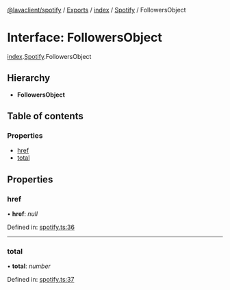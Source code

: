 [@lavaclient/spotify](../README.md) / [Exports](../modules.md) / [index](../modules/index.md) / [Spotify](../modules/index.spotify.md) / FollowersObject

# Interface: FollowersObject

[index](../modules/index.md).[Spotify](../modules/index.spotify.md).FollowersObject

## Hierarchy

* **FollowersObject**

## Table of contents

### Properties

- [href](index.spotify.followersobject.md#href)
- [total](index.spotify.followersobject.md#total)

## Properties

### href

• **href**: *null*

Defined in: [spotify.ts:36](https://github.com/Lavaclient/plugins/blob/09b0c37/packages/spotify/src/spotify.ts#L36)

___

### total

• **total**: *number*

Defined in: [spotify.ts:37](https://github.com/Lavaclient/plugins/blob/09b0c37/packages/spotify/src/spotify.ts#L37)
